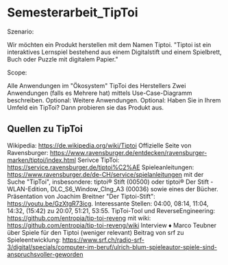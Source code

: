 # Semesterarbeit_TipToi
Szenario:

Wir möchten ein Produkt herstellen mit dem Namen Tiptoi. "Tiptoi ist ein interaktives Lernspiel bestehend aus einem Digitalstift und einem Spielbrett, Buch oder Puzzle mit digitalem Papier."

Scope:

Alle Anwendungen im "Ökosystem" TipToi des Herstellers
Zwei Anwendungen (falls es Mehrere hat) mittels Use-Case-Diagramm beschreiben. Optional: Weitere Anwendungen.
Optional: Haben Sie in Ihrem Umfeld ein TipToi? Dann probieren sie das Produkt aus.

Quellen zu TipToi
--------------------------------------------------------------------------------------------------------------------------------------------------------------------------------------
Wikipedia: https://de.wikipedia.org/wiki/Tiptoi
Offizielle Seite von Ravensburger: https://www.ravensburger.de/entdecken/ravensburger-marken/tiptoi/index.html
Serivce TipToi: https://service.ravensburger.de/tiptoi%C2%AE
Spieleanleitungen: https://www.ravensburger.de/de-CH/service/spielanleitungen mit der Suche "TipToi", insbesondere:
tiptoi® Stift (00500) oder
tiptoi® Der Stift - WLAN-Edition, DLC_S6_Window_Clng_A3 (00036)
sowie eines der Bücher.
Präsentation von Joachim Breitner "Der Tiptoi-Stift": https://youtu.be/GzXtgR73icg. Interessante Stellen: 04:00, 08:14, 11:04, 14:32, (15:42) zu 20:07, 51:21, 53:55.
TipToi-Tool und ReverseEngineering: https://github.com/entropia/tip-toi-reveng mit wiki: https://github.com/entropia/tip-toi-reveng/wiki
Interview ♦ Marco Teubner über Spiele für den Tiptoi
(weniger relevant) Beitrag von srf zu Spieleentwicklung: https://www.srf.ch/radio-srf-3/digital/specials/computer-im-beruf/ulrich-blum-spieleautor-spiele-sind-anspruchsvoller-geworden

